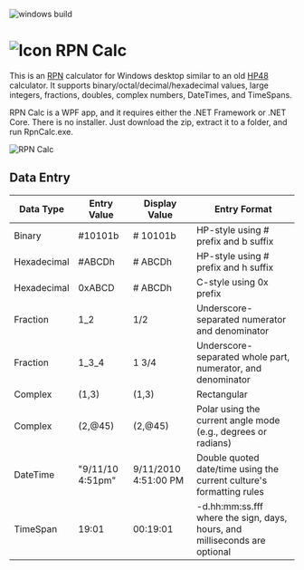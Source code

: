 ![windows build](https://github.com/bmenees/RpnCalc/workflows/windows%20build/badge.svg)

# ![Icon](http://www.menees.com/Images/RpnCalc3.png) RPN Calc
This is an [RPN](https://en.wikipedia.org/wiki/Reverse_Polish_notation) calculator for Windows desktop similar to an old [HP48](https://en.wikipedia.org/wiki/HP_48_series) calculator. It supports binary/octal/decimal/hexadecimal values, large integers, fractions, doubles, complex numbers, DateTimes, and TimeSpans.

RPN Calc is a WPF app, and it requires either the .NET Framework or .NET Core. There is no installer. Just download the zip, extract it to a folder, and run RpnCalc.exe.

![RPN Calc](http://www.menees.com/Images/RpnCalc3Screen.png)

## Data Entry
| Data Type | Entry Value | Display Value | Entry Format |
| --- | --- | --- | --- |
| Binary | #10101b | # 10101b | HP-style using # prefix and b suffix |
| Hexadecimal | #ABCDh | # ABCDh | HP-style using # prefix and h suffix |
| Hexadecimal | 0xABCD | # ABCDh | C-style using 0x prefix |
| Fraction | 1_2 | 1/2 | Underscore-separated numerator and denominator |
| Fraction | 1_3_4 | 1 3/4 | Underscore-separated whole part, numerator, and denominator |
| Complex | (1,3) | (1,3) | Rectangular |
| Complex | (2,@45) | (2,@45) | Polar using the current angle mode (e.g., degrees or radians) |
| DateTime | "9/11/10 4:51pm" | 9/11/2010 4:51:00 PM | Double quoted date/time using the current culture's formatting rules |
| TimeSpan | 19:01 | 00:19:01 | -d.hh:mm:ss.fff where the sign, days, hours, and milliseconds are optional |